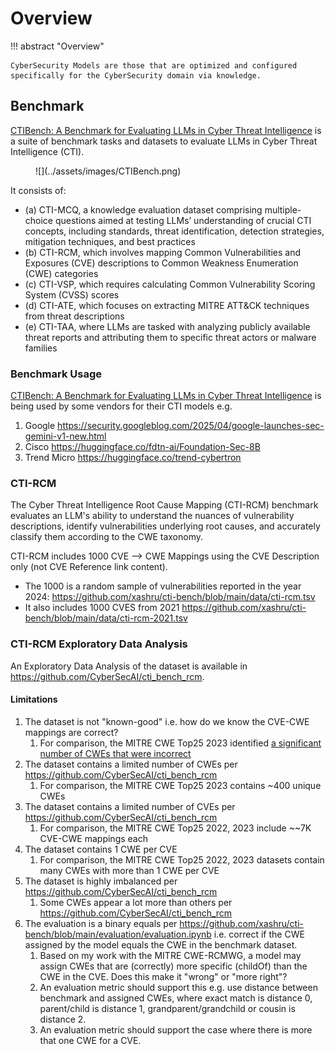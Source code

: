 # Overview

!!! abstract "Overview"

    CyberSecurity Models are those that are optimized and configured specifically for the CyberSecurity domain via knowledge.



## Benchmark

[CTIBench: A Benchmark for Evaluating LLMs in Cyber Threat Intelligence](https://arxiv.org/html/2406.07599v3) is a suite of benchmark tasks and datasets to evaluate LLMs in Cyber Threat Intelligence (CTI). 


<figure markdown>
![](../assets/images/CTIBench.png)
</figure>


It consists of:

- (a) CTI-MCQ, a knowledge evaluation dataset comprising multiple-choice questions aimed at testing LLMs’ understanding of crucial CTI concepts, including standards, threat identification, detection strategies, mitigation techniques, and best practices
- (b) CTI-RCM, which involves mapping Common Vulnerabilities and Exposures (CVE) descriptions to Common Weakness Enumeration (CWE) categories
- (c) CTI-VSP, which requires calculating Common Vulnerability Scoring System (CVSS) scores 
- (d) CTI-ATE, which focuses on extracting MITRE ATT&CK techniques from threat descriptions 
- (e) CTI-TAA, where LLMs are tasked with analyzing publicly available threat reports and attributing them to specific threat actors or malware families


### Benchmark Usage

[CTIBench: A Benchmark for Evaluating LLMs in Cyber Threat Intelligence](https://arxiv.org/html/2406.07599v3) is being used by some vendors for their CTI models e.g.

1. Google https://security.googleblog.com/2025/04/google-launches-sec-gemini-v1-new.html 
2. Cisco https://huggingface.co/fdtn-ai/Foundation-Sec-8B
3. Trend Micro https://huggingface.co/trend-cybertron


### CTI-RCM
The Cyber Threat Intelligence Root Cause Mapping (CTI-RCM) benchmark evaluates an LLM's ability to understand the nuances of vulnerability descriptions, identify vulnerabilities underlying root causes, and accurately classify them according to the CWE taxonomy.

CTI-RCM includes 1000 CVE --> CWE Mappings using the CVE Description only (not CVE Reference link content). 

- The 1000 is a random sample of vulnerabilities reported in the year 2024: https://github.com/xashru/cti-bench/blob/main/data/cti-rcm.tsv 
- It also includes 1000 CVES from 2021 https://github.com/xashru/cti-bench/blob/main/data/cti-rcm-2021.tsv


### CTI-RCM Exploratory Data Analysis

An Exploratory Data Analysis of the dataset is available in https://github.com/CyberSecAI/cti_bench_rcm.

#### Limitations

1. The dataset is not "known-good" i.e. how do we know the CVE-CWE mappings are correct?
    1. For comparison, the MITRE CWE Top25 2023 identified [a significant number of CWEs that were incorrect](https://www.youtube.com/watch?v=AtBZIAikdL0&list=PLBAUUhONOrO_aB01lOv6XNRTHD4ueFVTp&t=1142s) 
2. The dataset contains a limited number of CWEs per https://github.com/CyberSecAI/cti_bench_rcm
    1. For comparison, the MITRE CWE Top25 2023 contains ~400 unique CWEs
3. The dataset contains a limited number of CVEs per https://github.com/CyberSecAI/cti_bench_rcm
    1. For comparison, the MITRE CWE Top25 2022, 2023 include ~~7K CVE-CWE mappings each
4.  The dataset contains 1 CWE per CVE 
    1. For comparison, the MITRE CWE Top25 2022, 2023 datasets contain many CWEs with more than 1 CWE per CVE
5. The dataset is highly imbalanced per https://github.com/CyberSecAI/cti_bench_rcm
    1. Some CWEs appear a lot more than others per https://github.com/CyberSecAI/cti_bench_rcm
6. The evaluation is a binary equals per https://github.com/xashru/cti-bench/blob/main/evaluation/evaluation.ipynb i.e. correct if the CWE assigned by the model equals the CWE in the benchmark dataset. 
    1. Based on my work with the MITRE CWE-RCMWG, a model may assign CWEs that are (correctly) more specific (childOf) than the CWE in the CVE. Does this make it "wrong" or "more right"?
    2. An evaluation metric should support this e.g. use distance between benchmark and assigned CWEs, where exact match is distance 0, parent/child is distance 1, grandparent/grandchild or cousin is distance 2.
    3. An evaluation metric should support the case where there is more that one CWE for a CVE.
